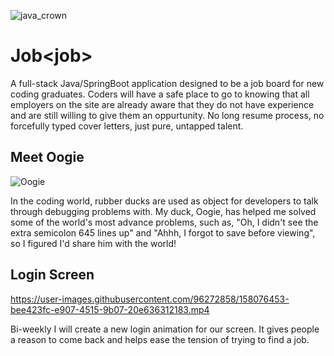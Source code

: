 ![java_crown](https://user-images.githubusercontent.com/96272858/158076286-f2a7abf2-c812-408f-87ba-5aa2ff49e1b6.gif)

# Job<job<job>>
A full-stack Java/SpringBoot application designed to be a job board for new coding graduates. Coders will have a safe place to go to knowing that all employers on the site are already aware that they do not have experience and are still willing to give them an oppurtunity. No long resume process, no forcefully typed cover letters, just pure, untapped talent.
 
 ## Meet Oogie 
![Oogie](https://user-images.githubusercontent.com/96272858/158077174-eafbac94-5177-4082-8c07-ab5348171a8f.gif)

 In the coding world, rubber ducks are used as object for developers to talk through debugging problems with. My duck, Oogie, has helped me solved some of the world's most advance problems, such as, "Oh, I didn't see the extra semicolon 645 lines up" and "Ahhh, I forgot to save before viewing", so I figured I'd share him with the world!

 ## Login Screen
https://user-images.githubusercontent.com/96272858/158076453-bee423fc-e907-4515-9b07-20e636312183.mp4
 
Bi-weekly I will create a new login animation for our screen. It gives people a reason to come back and helps ease the tension of trying to find a job. 


